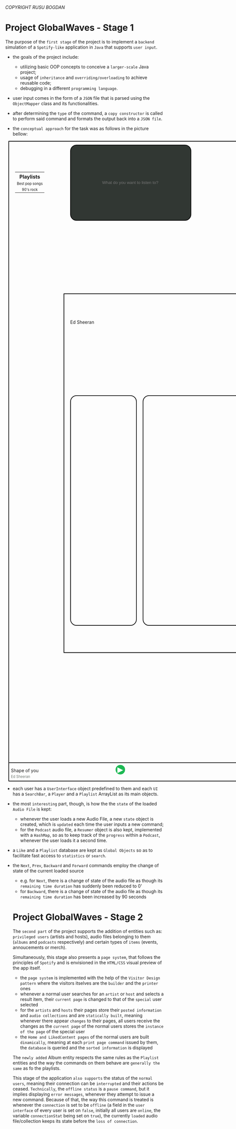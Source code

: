 *COPYRIGHT RUSU BOGDAN*
# Project GlobalWaves  - Stage 1

The purpose of the `first stage` of the project is to implement a `backend` simulation of a `Spotify-like` application in `Java` that supports `user input`.
* the goals of the project include:
  * utilizing basic OOP concepts to conceive a `larger-scale` Java project;
  * usage of `inheritance` and `overriding/overloading` to achieve reusable code;
  * debugging in a different `programming language`.

* user input comes in the form of a `JSON` file that is parsed using the `ObjectMapper` class and its functionalities.
* after determining the `type` of the command, a `copy constructor` is called to perform said command and formats the output back into a `JSON file`.

* the `conceptual approach` for the task was as follows in the picture bellow:
<div style="border: 2px solid black; padding: 10px; margin: 10px; width: 80vw; height: 50vh; position:relative">
  <input placeholder="What do you want to listen to? "style= "border-radius:20px 20px 20px 20px; position: relative; margin-left:24%; margin-right:20%; background-color: rgb(49, 55, 51); border:2px solid rgb(0, 0, 0); text-align:center; padding: 5px; width: 40vw; height:6vh">  </input>
  <div style="position: absolute; left:2vw; top:2vh">
    <table style="border:none">
      <tr>
        <th style="text-align:center; border:none">Playlists</th> 
      </tr> 
      <tr>
        <td style="text-align:center; font-size:.7rem; border:none">Best pop songs</td>
      </tr>
      <tr>
        <td style="text-align:center; font-size:.7rem; border:none">90's rock</td>
      </tr>
    </table>
  </div>
  
  <div style="position: absolute; top: 12vh; bottom: 10.1vh; left: 18vw; right: -0.3vw; border: 2px solid black">
    <div style="position: absolute; top: 2vh; left:2vw"> Ed Sheeran
    </div>
    <span style="position: absolute; left: 26vw; top:8vh; bottom: 2.1vh; right: 2vw; border: 2px solid black; border-radius: 20px">
      <span>
        <table style="position: absolute; border:none; font-size: .8rem">
          <tr> 
            <th style="border: none; position: absolute;left:5vw">
            Merch
            </th>
          </tr>
          <tr>
            <td style="border: none; position: absolute; top: 5vh">
            Signed_Shirt
            </td>
          </tr>
          <tr>
            <td style="border: none; position: absolute; top: 10vh">
            Signed_Guitar_Pick
            </td>
          </tr>
        </table>
      </span>
      <span style="position:absolute; left:17vw">
        <table style="position: absolute; border: none; font-size: .8rem">
          <tr> 
            <th style="border: none; position: absolute;left:5vw">
            Event
            </th>
          </tr>
          <tr>
            <td style="border: none; position: absolute; top: 5vh">
            Concert_in_London
            </td>
          </tr>
          <tr>
            <td style="border: none; position: absolute; top: 10vh">
            Fan_meet_in_Munich
            </td>
          </tr>
        </table>
      </span>
    </span>
    <span style = "position: absolute; top: 8vh; left:2vw; border: 2px solid black; bottom: 2.1vh; right: 40vw; border-radius: 20px">
      <table style="position: absolute; border: none">
        <tr> 
          <th style="border: none; position: absolute;left:5vw">
          Albums
          </th>
        </tr>
        <tr>
          <td style="border: none; position: absolute; top: 5vh">
          Divide
          </td>
        </tr>
        <tr>
          <td style="border: none; position: absolute; top: 10vh">
          Plus
          </td>
        </tr>
        <tr>
          <td style="border: none; position: absolute; top: 15vh">
          Subtract
          </td>
        </tr>
      </table>
    </span>
  </div>
  <footer style ="position:absolute; bottom:0; left:0; padding:6px; border-top:2px solid black; width:81.5vw">
  <div>
    <span style="height:1vh">Shape of you</span>
    <span style="text-align:center; margin-left:25vw">
      <button style="
      background-color: #1DB954;
      border: none;
      border-radius: 50%;
      color: white;
      font-size: 24px;
      cursor: pointer;
      justify-content: center;
      align-items: center;">&#9654;
      </button>
   </span>
  </div>
  <div style="font-size:0.7rem; color: rgb(112, 120, 114)"> Ed Sheeran</div>
  <footer>
</div>

* each user has a `UserInterface` object predefined to them and each `UI` has a `SearchBar`, a `Player` and a `Playlist` ArrayList as its main objects.
* the most `interesting` part, though, is how the the `state` of the loaded `Audio File` is kept:
  * whenever the user loads a new Audio File, a new `state` object is created, which is `updated` each time the user inputs a new command;
  * for the `Podcast` audio file, a `Resumer` object is also kept, implemented with a `HashMap`, so as to keep track of the `progress` within a `Podcast`, whenever the user loads it a second time.
* a `Like` and a `Playlist` database are kept as `Global Objects` so as to facilitate fast access to `statistics` or `search`.
* the `Next`, `Prev`, `Backward` and `Forward` commands employ the change of state of the current loaded source
  * e.g. for `Next`, there is a change of state of the audio file as though its `remaining time duration` has suddenly been reduced to 0'
  * for `Backward`, there is a change of state of the audio file as though its `remaining time duration` has been increased by 90 seconds

  # Project GlobalWaves  - Stage 2
  The `second part` of the project supports the addition of entities such as: `privileged users` (artists and hosts), audio files belonging to them (`albums` and `podcasts` respectively) and certain types of `items` (events, annoucements or merch).
  
  Simultaneously, this stage also presents a `page system`, that follows the principles of `Spotify` and is envisioned in the `HTML/CSS` visual preview of the app itself.
    * the `page system` is implemented with the help of the `Visitor Design pattern` where the visitors itselves are the `builder` and the `printer` ones
    * whenever a normal user searches for an `artist` or `host` and selects a result item, their `current page` is changed to that of the `special` user selected
    * for the `artists` and `hosts` their pages store their `posted information` and `audio collections` and are `statically built`, meaning whenever there appear `changes` to their pages, all users receive the changes as the `current page` of the normal users stores the `instance of the page` of the special user
    * the `Home and LikedContent pages` of the normal users are built `dinamically`, meaning at each `print page command` issued by them, the `database` is queried and the `sorted information` is displayed

  The `newly added` Album entity respects the same rules as the `Playlist` entities and the way the commands on them behave are `generally the same` as fo the playlists.

  This stage of the application `also supports` the status of the `normal users`, meaning their connection can be `interrupted` and their actions be ceased. `Technically`, the `offline status` is a `pause command`, but it implies displaying `error messages`, whenever they attempt to issue a new command. Because of that, the way this command is treated is whenever the `connection` is set to be `offline` (a field in the `user interface` of every user is set on `false`, initially all users are `online`, the variable `connectionStat` being set on `true`), the currently `loaded` audio file/collection keeps its state before the `loss of connection`.